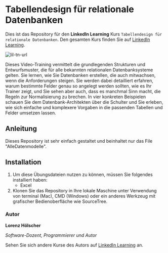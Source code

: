 # Tabellendesign für relationale Datenbanken
Dies ist das Repository für den **LinkedIn Learning** Kurs `Tabellendesign für relationale Datenbanken`. Den gesamten Kurs finden Sie auf [LinkedIn Learning](https://www.linkedin.com/learning/tabellendesign-fur-relationale-datenbanken).

![lil-tn-url]

Dieses Video-Training vermittelt die grundlegenden Strukturen und Entwurfsmuster, die für alle bekannten relationalen Datenbanksysteme gelten. Sie lernen, wie Sie Datenbanken erstellen, die auch mitwachsen, wenn die Anforderungen steigen. Sie werden dabei detailliert erfahren, warum bestimmte Felder genau so angelegt werden sollten, wie es Ihr Trainer zeigt, und Sie sehen aber auch, dass es manchmal Sinn macht, die Regeln zur Normalisierung zu brechen. In vier konkreten Beispielen schauen Sie dem Datenbank-Architekten über die Schulter und Sie erleben, wie sich einfache und komplexere Vorgaben in die passenden Tabellen und Felder umsetzen lassen.

## Anleitung

Dieses Repository ist sehr einfach gestaltet und beinhaltet nur das File "AlleDatenmodelle".

## Installation
1. Um diese Übungsdateien nutzen zu können, müssen Sie folgendes installiert haben:
	- Excel
2. Klonen Sie das Repository in Ihre lokale Maschine unter Verwendung von terminal (Mac), CMD (Windows) oder ein anderes Werkzeug mit grafischer Bedienoberfläche wie SourceTree.

### Autor

**Lorenz Hölscher**

_Software-Dozent, Programmierer und Autor_

Sehen Sie sich andere Kurse des Autors auf [LinkedIn Learning](https://www.linkedin.com/learning/instructors/lorenz-holscher?u=104) an.

[lil-tn-url]: https://media-exp1.licdn.com/dms/image/C4D0DAQGsvu60ExFZTg/learning-public-crop_675_1200/0/1626083465395?e=1646960400&v=beta&t=mPv3lNxHhCpcKJY-Zwe1yoi8GYMqEYAoKy8yzF_YdgQ
